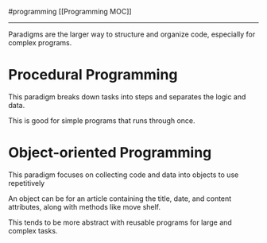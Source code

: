 #programming 
[[Programming MOC]]
-- --

Paradigms are the larger way to structure and organize code, especially for complex programs.

# Procedural Programming

This paradigm breaks down tasks into steps and separates the logic and data.

This is good for simple programs that runs through once.

# Object-oriented Programming

This paradigm focuses on collecting code and data into objects to use repetitively

An object can be for an article containing the title, date, and content attributes, along with methods like move shelf.

This tends to be more abstract with reusable programs for large and complex tasks.